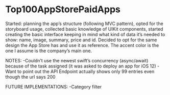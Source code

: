 # Top100AppStorePaidApps

Started: planning the app’s structure (following MVC pattern), opted for the storyboard usage, collected basic knowledge of UIKit components, started creating the basic interface keeping in mind what kind of data it’s needed to show: name, image, summary, price and id.
Decided to opt for the same design the App Store has and use it as reference.
The accent color is the one I assume is the company’s main one.


NOTES:
-Couldn’t use the newest swift’s concurrency (async/await) because of the task assigned (it was asked to deploy an app for iOS 12)
-Want to point out the API Endpoint actually shows only 99 entries even though the url says 200

FUTURE IMPLEMENTATIONS:
-Category filter
